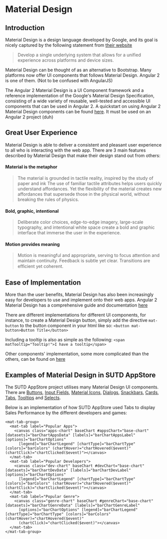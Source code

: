 # Material Design
## Introduction
Material Design is a design language developed by Google, and its goal is nicely captured by the following statement from [their website](https://material.io/guidelines/#introduction-goals)

> Develop a single underlying system that allows for a unified experience across platforms and device sizes.

Material Design can be thought of as an alternative to Bootstrap. Many platforms now offer UI components that follows Material Design. Angular 2 is one of them. (Not to be confused with AngularJS)

The Angular 2 Material Design is a UI Component framework and a reference implementation of the Google's Material Design Specification, consisting of a wide variety of reusable, well-tested and accessible UI components that can be used in Angular 2. A quickstart on using Angular 2 Material Design components can be found [here](https://material.angular.io/guide/getting-started). It must be used on an Angular 2 project (duh)

## Great User Experience
Material Design is able to deliver a consistent and pleasant user experience to all who is interacting with the web app. There are 3 main features described by Material Design that make their design stand out from others:
#### Material is the metaphor
> The material is grounded in tactile reality, inspired by the study of paper and ink
> The use of familiar tactile attributes helps users quickly understand affordances. Yet the flexibility of the material creates new affordances that supersede those in the physical world, without breaking the rules of physics.

#### Bold, graphic, intentional
> Deliberate color choices, edge-to-edge imagery, large-scale typography, and intentional white space create a bold and graphic interface that immerse the user in the experience.

#### Motion provides meaning
> Motion is meaningful and appropriate, serving to focus attention and maintain continuity. Feedback is subtle yet clear. Transitions are efﬁcient yet coherent.

## Ease of Implementation
More than the user benefits, Material Design has also been increasingly easy for developers to use and implement onto their web apps. Angular 2 Material Design has a comprehensive guide and documentation [here](https://material.angular.io/)

There are different implementations for different UI components, for instance, to create a Material Design button, simply add the directive `mat-button` to the button component in your html like so:
```<button mat-button>Button Title</button>```

Including a tooltip is also as simple as the following:
```<span matTooltip="Tooltip!">I have a tooltip</span>```

Other components' implementation, some more complicated than the others, can be found on [here](https://material.angular.io/components/categories)

## Examples of Material Design in SUTD AppStore
The SUTD AppStore project utilises many Material Design UI components. There are [Buttons](https://material.angular.io/components/button/overview), [Input Fields](https://material.angular.io/components/input/overview), [Material Icons](https://material.angular.io/components/icon/overview), [Dialogs](https://material.angular.io/components/dialog/overview), [Snackbars](https://material.angular.io/components/snack-bar/overview), [Cards](https://material.angular.io/components/card/overview), [Tabs](https://material.angular.io/components/tabs/overview), [Tooltips](https://material.angular.io/components/tooltip/overview) and [Selects](https://material.angular.io/components/select/overview). 

Below is an implementation of how SUTD AppStore used Tabs to display Sales Performance by the different developers and games:
```
<mat-tab-group>
  <mat-tab label="Popular Apps">
    <canvas class="apps-chart" baseChart #appsChart="base-chart" [datasets]="barChartAppsData" [labels]="barChartAppsLabel" [options]="barChartOptions"
      [legend]="barChartLegend" [chartType]="barChartType" [colors]="barColors" (chartHover)="chartHovered($event)" (chartClick)="chartClicked($event)"></canvas>
  </mat-tab>
  <mat-tab label="Popular Developers">
    <canvas class="dev-chart" baseChart #devChart="base-chart" [datasets]="barChartDevData" [labels]="barChartDevLabel" [options]="barChartOptions"
      [legend]="barChartLegend" [chartType]="barChartType" [colors]="barColors" (chartHover)="chartHovered($event)" (chartClick)="chartClicked($event)"></canvas>
  </mat-tab>
  <mat-tab label="Popular Genre">
    <canvas class="genre-chart" baseChart #genreChart="base-chart" [datasets]="barChartGenreData" [labels]="barChartGenreLabel"
      [options]="barChartOptions" [legend]="barChartLegend" [chartType]="barChartType" [colors]="barColors" (chartHover)="chartHovered($event)"
      (chartClick)="chartClicked($event)"></canvas>
  </mat-tab>
</mat-tab-group>

```
